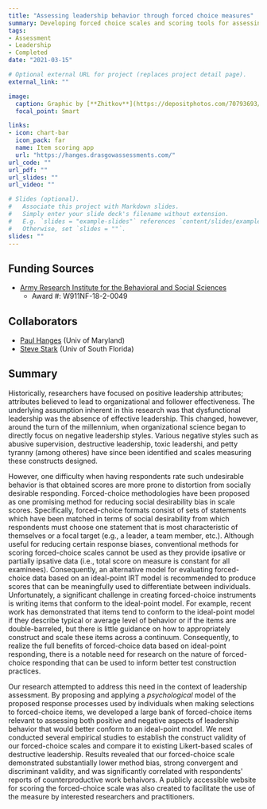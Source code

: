 ```yaml
---
title: "Assessing leadership behavior through forced choice measures"
summary: Developing forced choice scales and scoring tools for assessing both negative and positive leadership behaviors
tags:
- Assessment
- Leadership
- Completed
date: "2021-03-15"

# Optional external URL for project (replaces project detail page).
external_link: ""

image:
  caption: Graphic by [**Zhitkov**](https://depositphotos.com/70793693/stock-illustration-angry-boss-is-dissatisfied-with.html)
  focal_point: Smart

links:
- icon: chart-bar
  icon_pack: far
  name: Item scoring app
  url: "https://hanges.drasgowassessments.com/"
url_code: ""
url_pdf: ""
url_slides: ""
url_video: ""

# Slides (optional).
#   Associate this project with Markdown slides.
#   Simply enter your slide deck's filename without extension.
#   E.g. `slides = "example-slides"` references `content/slides/example-slides.md`.
#   Otherwise, set `slides = ""`.
slides: ""
---
```

## Funding Sources
- [Army Research Institute for the Behavioral and Social Sciences](https://ari.altess.army.mil/)
  - Award #: W911NF-18-2-0049

## Collaborators
- [Paul Hanges](https://hangeslab.umd.edu/about/) (Univ of Maryland)
- [Steve Stark](http://psychology.usf.edu/faculty/sestark/) (Univ of South Florida)

## Summary
Historically, researchers have focused on positive leadership attributes; attributes believed to lead to organizational and follower effectiveness. The underlying assumption inherent in this research was that dysfunctional leadership was the absence of effective leadership. This changed, however, around the turn of the millennium, when organizational science began to directly focus on negative leadership styles. Various negative styles such as abusive supervision, destructive leadership, toxic leadershi, and petty tyranny (among otheres) have since been identified and scales measuring these constructs designed.

However, one difficulty when having respondents rate such undesirable behavior is that obtained scores are more prone to distortion from socially desirable responding. Forced-choice methodologies have been proposed as one promising method for reducing social desirability bias in scale scores. Specifically, forced-choice formats consist of sets of statements which have been matched in terms of social desirability from which respondents must choose one statement that is most characteristic of themselves or a focal target (e.g., a leader, a team member, etc.). Although useful for reducing certain response biases, conventional methods for scoring forced-choice scales cannot be used as they provide ipsative or partially ipsative data (i.e., total score on measure is constant for all examinees). Consequently, an alternative model for evaluating forced-choice data based on an ideal-point IRT model is recommended to produce scores that can be meaningfully used to differentiate between individuals. Unfortunately, a significant challenge in creating forced-choice instruments is writing items that conform to the ideal-point model. For example, recent work has demonstrated that items tend to conform to the ideal-point model if they describe typical or average level of behavior or if the items are double-barreled, but there is little guidance on how to appropriately construct and scale these items across a continuum. Consequently, to realize the full benefits of forced-choice data based on ideal-point responding, there is a notable need for research on the nature of forced-choice responding that can be used to inform better test construction practices.

Our research attempted to address this need in the context of leadership assessment. By proposing and applying a *psychological* model of the proposed response processes used by individuals when making selections to forced-choice items, we developed a large bank of forced-choice items relevant to assessing both positive and negative aspects of leadership behavior that would better conform to an ideal-point model. We next conducted several empirical studies to establish the construct validity of our forced-choice scales and compare it to existing Likert-based scales of destructive leadership. Results revealed that our forced-choice scale demonstrated substantially lower method bias, strong convergent and discriminant validity, and was significantly correlated with respondents' reports of counterproductive work behaivors. A publicly accessible website for scoring the forced-choice scale was also created to facilitate the use of the measure by interested researchers and practitioners.